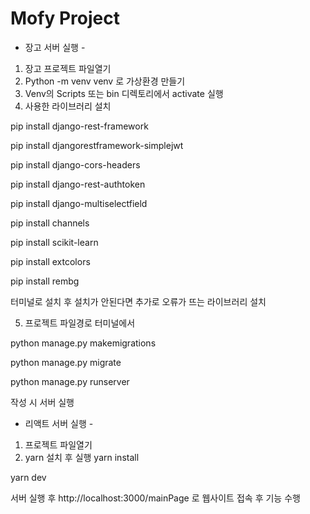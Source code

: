 # Mofy Project

- 장고 서버 실행 -
1. 장고 프로젝트 파일열기
2. Python -m venv venv 로 가상환경 만들기
3. Venv의 Scripts 또는 bin 디렉토리에서 activate 실행
4. 사용한 라이브러리 설치

pip install django-rest-framework  

pip install djangorestframework-simplejwt  

pip install django-cors-headers  

pip install django-rest-authtoken  

pip install django-multiselectfield  

pip install channels  

pip install scikit-learn  

pip install extcolors  

pip install rembg  


터미널로 설치 후 설치가 안된다면 추가로 오류가 뜨는 라이브러리 설치

5. 프로젝트 파일경로 터미널에서

python manage.py makemigrations  

python manage.py migrate  

python manage.py runserver  


작성 시 서버 실행


- 리액트 서버 실행 -
1. 프로젝트 파일열기
2. yarn 설치 후 실행
yarn install

yarn dev  



서버 실행 후 http://localhost:3000/mainPage 로 웹사이트 접속 후 기능 수행

